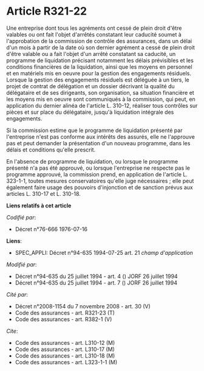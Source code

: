 # Article R321-22

Une entreprise dont tous les agréments ont cessé de plein droit d'être valables ou ont fait l'objet d'arrêtés constatant leur
caducité soumet à l'approbation de la commission de contrôle des assurances, dans un délai d'un mois à partir de la date où
son dernier agrément a cessé de plein droit d'être valable ou a fait l'objet d'un arrêté constatant sa caducité, un programme
de liquidation précisant notamment les délais prévisibles et les conditions financières de la liquidation, ainsi que les
moyens en personnel et en matériels mis en oeuvre pour la gestion des engagements résiduels. Lorsque la gestion des
engagements résiduels est déléguée à un tiers, le projet de contrat de délégation et un dossier décrivant la qualité du
délégataire et de ses dirigeants, son organisation, sa situation financière et les moyens mis en oeuvre sont communiqués à la
commission, qui peut, en application du dernier alinéa de l'article L. 310-12, réaliser tous contrôles sur pièces et sur
place du délégataire, jusqu'à liquidation intégrale des engagements.

Si la commission estime que le programme de liquidation présenté par l'entreprise n'est pas conforme aux intérêts des
assurés, elle ne l'approuve pas et peut demander la présentation d'un nouveau programme, dans les délais et conditions
qu'elle prescrit.

En l'absence de programme de liquidation, ou lorsque le programme présenté n'a pas été approuvé, ou lorsque l'entreprise ne
respecte pas le programme approuvé, la commission prend, en application de l'article L. 323-1-1, toutes mesures
conservatoires qu'elle juge nécessaires ; elle peut également faire usage des pouvoirs d'injonction et de sanction prévus aux
articles L. 310-17 et L. 310-18.

**Liens relatifs à cet article**

_Codifié par_:

  - Décret n°76-666 1976-07-16

**Liens**:

  - SPEC_APPLI: Décret n°94-635 1994-07-25 art. 21 *champ d'application*

_Modifié par_:

  - Décret n°94-635 du 25 juillet 1994 - art. 4 () JORF 26 juillet 1994
  - Décret n°94-635 du 25 juillet 1994 - art. 7 () JORF 26 juillet 1994

_Cité par_:

  - Décret n°2008-1154 du 7 novembre 2008 - art. 30 (V)
  - Code des assurances - art. R321-23 (T)
  - Code des assurances - art. R382-1 (V)

_Cite_:

  - Code des assurances - art. L310-12 (M)
  - Code des assurances - art. L310-17 (M)
  - Code des assurances - art. L310-18 (M)
  - Code des assurances - art. L323-1-1 (M)
